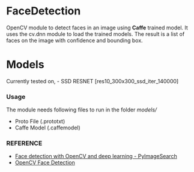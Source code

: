 # FaceDetection
OpenCV module to detect faces in an image using **Caffe** trained model. 
It uses the cv.dnn module to load the trained models. 
The result is a list of faces on the image with confidence and bounding box. 

# Models
Currently tested on,
    - SSD RESNET [res10_300x300_ssd_iter_140000]

### Usage
The module needs following files to run in the folder *models/*
-   Proto File      (.prototxt)
-   Caffe Model    (.caffemodel)

### REFERENCE
- [Face detection with OpenCV and deep learning - PyImageSearch](https://www.pyimagesearch.com/2018/02/26/face-detection-with-opencv-and-deep-learning/)
- [OpenCV Face Detection](https://github.com/opencv/opencv/tree/master/samples/dnn/face_detector)